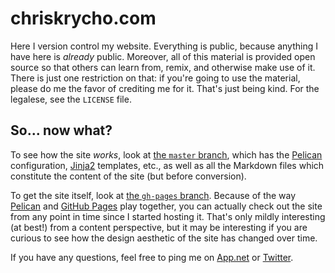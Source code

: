 chriskrycho.com
===============

Here I version control my website. Everything is public, because anything I have
here is *already* public. Moreover, all of this material is provided open source
so that others can learn from, remix, and otherwise make use of it. There is
just one restriction on that: if you're going to use the material, please do me
the favor of crediting me for it. That's just being kind. For the legalese, see
the `LICENSE` file.

So... now what?
---------------

To see how the site *works*, look at [the `master` branch], which has the
[Pelican] configuration, [Jinja2] templates, etc., as well as all the Markdown
files which constitute the content of the site (but before conversion).

[Pelican]: http://docs.getpelican.com/en/3.5.0/
[Jinja2]: http://jinja.pocoo.org
[the `master` branch]: https://github.com/chriskrycho/chriskrycho.com/tree/master

To get the site itself, look at [the `gh-pages` branch]. Because of the way
[Pelican] and [GitHub Pages] play together, you can actually check out the site
from any point in time since I started hosting it. That's only mildly 
interesting (at best!) from a content perspective, but it may be interesting if
you are curious to see how the design aesthetic of the site has changed over
time.

[the `gh-pages` branch]: https://github.com/chriskrycho/chriskrycho.com/tree/master
[GitHub Pages]: https://pages.github.com

If you have any questions, feel free to ping me on [App.net] or [Twitter].

[App.net]: https://alpha.app.net/chriskrych
[Twitter]: https://www.twitter.com/chriskrycho
